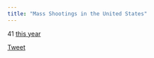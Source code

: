 ```yaml
---
title: "Mass Shootings in the United States"
---
```


<span class="major-number">41</span>
[this year](http://www.gunviolencearchive.org/reports/mass-shooting)

<a class="twitter-share-button"
	href="https://twitter.com/share"
	data-text="There have been 41 mass shootings in the U.S. already this year."
	data-hashtags="MarchForOurLives"
	data-url="https://massshootings.us"
	data-via="FelicianoTech"
	data-related="AMarch4OurLives">
Tweet</a>
